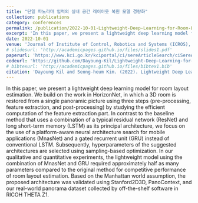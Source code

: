 ```yaml
---
title: "단일 파노라마 입력의 실내 공간 레이아웃 복원 모델 경량화"
collection: publications
category: conferences
permalink: /publication/2022-10-01-Lightweight-Deep-Learning-for-Room-Layout-Estimation
excerpt: 'In this paper, we present a lightweight deep learning model for room layout estimation. In contrast to the baseline method that uses a combination of a typical residual network (ResNet) and long short-term memory (LSTM) as its principal architecture, we focus on the use of a platform-aware neural architecture search for mobile applications (MnasNet) and a gated recurrent unit (GRU) instead of conventional LSTM.'
date: 2022-10-01
venue: 'Journal of Institute of Control, Robotics and Systems (ICROS), (KCI, SCOPUS), 2022'
# slidesurl: 'http://academicpages.github.io/files/slides1.pdf'
paperurl: 'https://www.kci.go.kr/kciportal/ci/sereArticleSearch/ciSereArtiView.kci?sereArticleSearchBean.artiId=ART002884719'
codeurl: 'https://github.com/Dayoung-Kil/Lightweight-Deep-Learning-for-Room-Layout-Estimation-with-a-Single-Panoramic-Image'
# bibtexurl: 'http://academicpages.github.io/files/bibtex1.bib'
citation: 'Dayoung Kil and Seong-heum Kim. (2022). Lightweight Deep Learning for Room Layout Estimation with a Single Panoramic Image. Journal of Institute of Control, Robotics and Systems, 28(10), 868-873.'
---
```

In this paper, we present a lightweight deep learning model for room layout estimation. We build on the work in HorizonNet, in which a 3D room is restored from a single panoramic picture using three steps (pre-processing, feature extraction, and post-processing) by studying the efficient computation of the feature extraction part. In contrast to the baseline method that uses a combination of a typical residual network (ResNet) and long short-term memory (LSTM) as its principal architecture, we focus on the use of a platform-aware neural architecture search for mobile applications (MnasNet) and a gated recurrent unit (GRU) instead of conventional LSTM. Subsequently, hyperparameters of the suggested architectures are selected using sampling-based optimization. In our qualitative and quantitative experiments, the lightweight model using the combination of MnasNet and GRU required approximately half as many parameters compared to the original method for competitive performance of room layout estimation. Based on the Manhattan world assumption, the proposed architecture was validated using Stanford2D3D, PanoContext, and our real-world panorama dataset collected by off-the-shelf software in RICOH THETA Z1.


